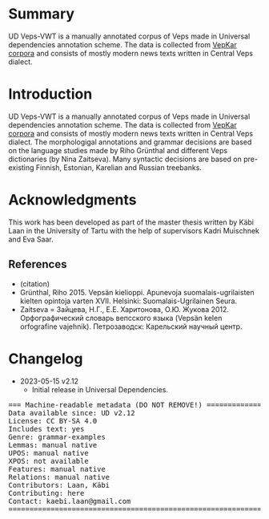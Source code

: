 # Summary

UD Veps-VWT is a manually annotated corpus of Veps made in Universal dependencies annotation scheme. The data is collected from [VepKar corpora](http://dictorpus.krc.karelia.ru/en/corpus/text) and consists of mostly modern news texts written in Central Veps dialect.


# Introduction

UD Veps-VWT is a manually annotated corpus of Veps made in Universal dependencies annotation scheme. The data is collected from [VepKar corpora](http://dictorpus.krc.karelia.ru/en/corpus/text) and consists of mostly modern news texts written in Central Veps dialect. The morphologigal annotations and grammar decisions are based on the language studies made by Riho Grünthal and different Veps dictionaries (by Nina Zaitseva). Many syntactic decisions are based on pre-existing Finnish, Estonian, Karelian and Russian treebanks. 


# Acknowledgments

This work has been developed as part of the master thesis written by Käbi Laan in the University of Tartu with the help of supervisors Kadri Muischnek and Eva Saar.

## References

* (citation)
* Grünthal, Riho 2015. Vepsän kielioppi. Apunevoja suomalais-ugrilaisten kielten
opintoja varten XVII. Helsinki: Suomalais-Ugrilainen Seura.
* Zaitseva = Зайцева, Н.Г., Е.Е. Харитонова, О.Ю. Жукова 2012.
Орфографический словарь вепсского языка (Vepsän kelen orfografine vajehnik).
Петрозаводск: Карельский научный центр.

# Changelog

* 2023-05-15 v2.12
  * Initial release in Universal Dependencies.


<pre>
=== Machine-readable metadata (DO NOT REMOVE!) ================================
Data available since: UD v2.12
License: CC BY-SA 4.0
Includes text: yes
Genre: grammar-examples
Lemmas: manual native
UPOS: manual native
XPOS: not available
Features: manual native
Relations: manual native
Contributors: Laan, Käbi
Contributing: here
Contact: kaebi.laan@gmail.com
===============================================================================
</pre>
